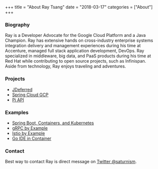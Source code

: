 +++
title = "About Ray Tsang"
date = "2018-03-17"
categories = ["About"]
+++

### Biography
Ray is a Developer Advocate for the Google Cloud Platform and a Java Champion. Ray has extensive hands on cross-industry enterprise systems integration delivery and management experiences during his time at Accenture, managed full stack application development, DevOps. Ray specialized in middleware, big data, and PaaS products during his time at Red Hat while contributing to open source projects, such as Infinispan. Aside from technology, Ray enjoys traveling and adventures.

### Projects
- [JDeferred](http://jdeferred.org/)
- [Spring Cloud GCP](https://github.com/spring-cloud/spring-cloud-gcp)
- [Pi API](https://pi.delivery)

### Examples
- [Spring Boot, Containers, and Kubernetes](https://github.com/saturnism/spring-boot-docker)
- [gRPC by Example](https://github.com/saturnism/grpc-java-by-example)
- [Istio by Example](https://github.com/saturnism/istio-by-example-java)
- [Go IDE in Container](https://github.com/saturnism/go-ide)

### Contact
Best way to contact Ray is direct message on [Twitter @saturnism](https://twitter.com/saturnism).
